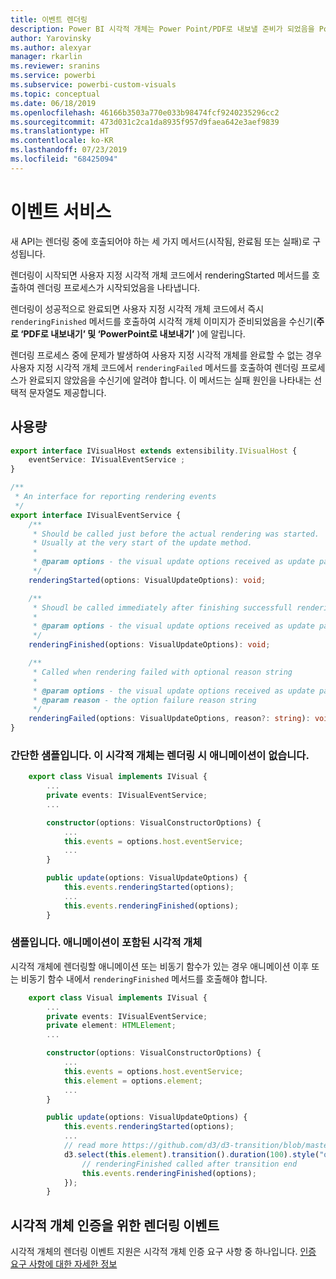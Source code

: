 ```yaml
---
title: 이벤트 렌더링
description: Power BI 시각적 개체는 Power Point/PDF로 내보낼 준비가 되었음을 Power BI에 알릴 수 있습니다.
author: Yarovinsky
ms.author: alexyar
manager: rkarlin
ms.reviewer: sranins
ms.service: powerbi
ms.subservice: powerbi-custom-visuals
ms.topic: conceptual
ms.date: 06/18/2019
ms.openlocfilehash: 46166b3503a770e033b98474fcf9240235296cc2
ms.sourcegitcommit: 473d031c2ca1da8935f957d9faea642e3aef9839
ms.translationtype: HT
ms.contentlocale: ko-KR
ms.lasthandoff: 07/23/2019
ms.locfileid: "68425094"
---
```

# <a name="event-service"></a>이벤트 서비스

새 API는 렌더링 중에 호출되어야 하는 세 가지 메서드(시작됨, 완료됨 또는 실패)로 구성됩니다.

렌더링이 시작되면 사용자 지정 시각적 개체 코드에서 renderingStarted 메서드를 호출하여 렌더링 프로세스가 시작되었음을 나타냅니다.

렌더링이 성공적으로 완료되면 사용자 지정 시각적 개체 코드에서 즉시 `renderingFinished` 메서드를 호출하여 시각적 개체 이미지가 준비되었음을 수신기(**주로 ‘PDF로 내보내기’ 및 ‘PowerPoint로 내보내기’** )에 알립니다.

렌더링 프로세스 중에 문제가 발생하여 사용자 지정 시각적 개체를 완료할 수 없는 경우 사용자 지정 시각적 개체 코드에서 `renderingFailed` 메서드를 호출하여 렌더링 프로세스가 완료되지 않았음을 수신기에 알려야 합니다. 이 메서드는 실패 원인을 나타내는 선택적 문자열도 제공합니다.

## <a name="usage"></a>사용량

```typescript
export interface IVisualHost extends extensibility.IVisualHost {
    eventService: IVisualEventService ;
}

/**
 * An interface for reporting rendering events
 */
export interface IVisualEventService {
    /**
     * Should be called just before the actual rendering was started. 
     * Usually at the very start of the update method.
     *
     * @param options - the visual update options received as update parameter
     */
    renderingStarted(options: VisualUpdateOptions): void;

    /**
     * Shoudl be called immediately after finishing successfull rendering.
     * 
     * @param options - the visual update options received as update parameter
     */
    renderingFinished(options: VisualUpdateOptions): void;

    /**
     * Called when rendering failed with optional reason string
     * 
     * @param options - the visual update options received as update parameter
     * @param reason - the option failure reason string
     */
    renderingFailed(options: VisualUpdateOptions, reason?: string): void;
}
```

### <a name="simple-sample-the-visual-hasnt-any-animations-on-rendering"></a>간단한 샘플입니다. 이 시각적 개체는 렌더링 시 애니메이션이 없습니다.

```typescript
    export class Visual implements IVisual {
        ...
        private events: IVisualEventService;
        ...

        constructor(options: VisualConstructorOptions) {
            ...
            this.events = options.host.eventService;
            ...
        }

        public update(options: VisualUpdateOptions) {
            this.events.renderingStarted(options);
            ...
            this.events.renderingFinished(options);
        }
```

### <a name="sample-the-visual-with-animation"></a>샘플입니다. 애니메이션이 포함된 시각적 개체

시각적 개체에 렌더링할 애니메이션 또는 비동기 함수가 있는 경우 애니메이션 이후 또는 비동기 함수 내에서 `renderingFinished` 메서드를 호출해야 합니다.

```typescript
    export class Visual implements IVisual {
        ...
        private events: IVisualEventService;
        private element: HTMLElement;
        ...

        constructor(options: VisualConstructorOptions) {
            ...
            this.events = options.host.eventService;
            this.element = options.element;
            ...
        }

        public update(options: VisualUpdateOptions) {
            this.events.renderingStarted(options);
            ...
            // read more https://github.com/d3/d3-transition/blob/master/README.md#transition_end
            d3.select(this.element).transition().duration(100).style("opacity","0").end().then(() => {
                // renderingFinished called after transition end
                this.events.renderingFinished(options);
            });
        }
```

## <a name="rendering-events-for-visual-certification"></a>시각적 개체 인증을 위한 렌더링 이벤트

시각적 개체의 렌더링 이벤트 지원은 시각적 개체 인증 요구 사항 중 하나입니다. [인증 요구 사항에 대한 자세한 정보](https://docs.microsoft.com/power-bi/power-bi-custom-visuals-certified?#certification-requirements)
